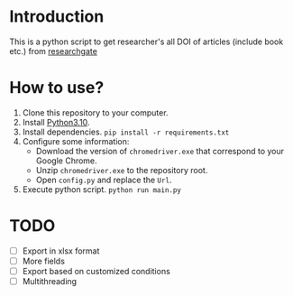 # Introduction

This is a python script to get researcher's all DOI of articles (include book etc.) from [researchgate](https://www.researchgate.net/)

# How to use?

1. Clone this repository to your computer.
2. Install [Python3.10](https://www.python.org/downloads/windows/). 
3. Install dependencies. ```pip install -r requirements.txt```
4. Configure some information:
   - Download the version of `chromedriver.exe` that correspond to your Google Chrome. 
   - Unzip `chromedriver.exe` to the repository root.
   - Open `config.py` and replace the `Url`. 
5. Execute python script. `python run main.py`

# TODO
- [ ] Export in xlsx format
- [ ] More fields
- [ ] Export based on customized conditions
- [ ] Multithreading
